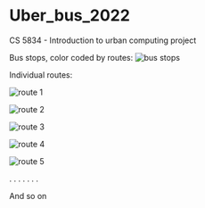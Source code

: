 # Uber_bus_2022
CS 5834 - Introduction to urban computing project


Bus stops, color coded by routes:
![bus stops](https://i.imgur.com/Uh3q8OD.jpeg)


Individual routes:

![route 1](https://i.imgur.com/bpO070O.jpeg)

![route 2](https://i.imgur.com/QSF1nr8.jpeg)

![route 3](https://i.imgur.com/n5qmDet.jpeg)

![route 4](https://i.imgur.com/jnVnP9V.jpeg)

![route 5](https://i.imgur.com/dXU6aW5.jpeg)

.
.
.
.
.
.
.

And so on
